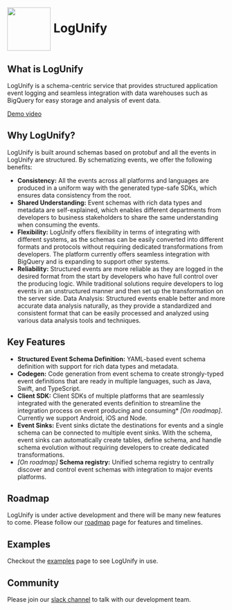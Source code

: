 # <img align="center" width="100" height="100" src="https://www.logunify.com/favicon.ico"> LogUnify

## What is LogUnify

LogUnify is a schema-centric service that provides structured application event logging and
seamless integration with data warehouses such as BigQuery for easy storage and analysis of event data.

[Demo video](https://www.youtube.com/embed/HRU1S9qDIVQ ":include :type=iframe width=50% height=600px")

## Why LogUnify?

LogUnify is built around schemas based on protobuf and all the events in LogUnify are structured. By schematizing events, we offer the following benefits:

- **Consistency:** All the events across all platforms and languages are produced in a uniform way with the generated type-safe SDKs, which ensures data
  consistency from the root.
- **Shared Understanding:** Event schemas with rich data types and metadata are self-explained, which enables different departments from developers to business
  stakeholders to share the same understanding when consuming the events.
- **Flexibility:** LogUnify offers flexibility in terms of integrating with different systems, as the schemas can be easily converted into different formats and
  protocols without requiring dedicated transformations from developers. The platform currently offers seamless integration with BigQuery and is expanding to
  support other systems.
- **Reliability:** Structured events are more reliable as they are logged in the desired format from the start by developers who have full control over the
  producing logic. While traditional solutions require developers to log events in an unstructured manner and then set up the transformation on the server side.
  Data Analysis: Structured events enable better and more accurate data analysis naturally, as they provide a standardized and consistent format that can be
  easily processed and analyzed using various data analysis tools and techniques.

## Key Features

- **Structured Event Schema Definition:** YAML-based event schema definition with support for rich data types and metadata.
- **Codegen:** Code generation from event schema to create strongly-typed event definitions that are ready in multiple languages, such as Java, Swift, and
  TypeScript.
- **Client SDK:** Client SDKs of multiple platforms that are seamlessly integrated with the generated events definition to streamline the integration process on
  event producing and consuming\* _[On roadmap]_. Currently we support Android, iOS and Node.
- **Event Sinks:** Event sinks dictate the destinations for events and a single schema can be connected to multiple event sinks. With the schema, event sinks
  can automatically create tables, define schema, and handle schema evolution without requiring developers to create dedicated transformations.
- _[On roadmap]_ **Schema registry:** Unified schema registry to centrally discover and control event schemas with integration to major events platforms.

## Roadmap

LogUnify is under active development and there will be many new features to come. Please follow our [roadmap](https://www.logunify.com/#/roadmap) page for
features and timelines.

## Examples

Checkout the [examples](https://www.logunify.com/#/examples?id=example) page to see LogUnify in use.

## Community

Please join our [slack channel](https://join.slack.com/t/logunify/shared_invite/zt-1rko7zvlf-ENDYnVZGRb3v9FdoOBZp1A) to talk with our development team.
